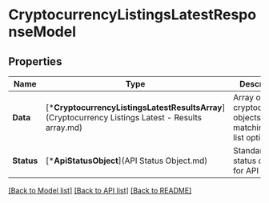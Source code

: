 # CryptocurrencyListingsLatestResponseModel

## Properties
Name | Type | Description | Notes
------------ | ------------- | ------------- | -------------
**Data** | [***CryptocurrencyListingsLatestResultsArray**](Cryptocurrency Listings Latest - Results array.md) | Array of cryptocurrency objects matching the list options. | [default to null]
**Status** | [***ApiStatusObject**](API Status Object.md) | Standardized status object for API calls. | [optional] [default to null]

[[Back to Model list]](../README.md#documentation-for-models) [[Back to API list]](../README.md#documentation-for-api-endpoints) [[Back to README]](../README.md)


